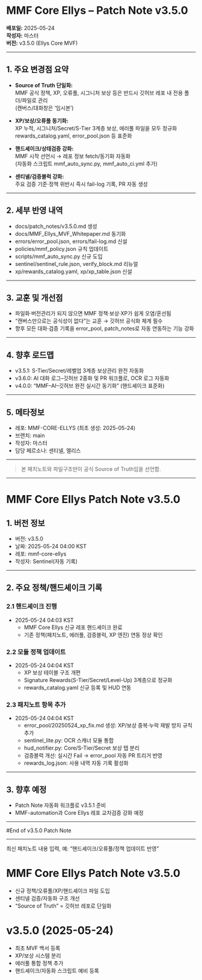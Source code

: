 # MMF Core Ellys – Patch Note v3.5.0

**배포일:** 2025-05-24  
**작성자:** 마스터  
**버전:** v3.5.0 (Ellys Core MVF)

---

## 1. 주요 변경점 요약
- **Source of Truth 단일화:**  
  MMF 공식 정책, XP, 오류풀, 시그니처 보상 등은 반드시 깃허브 레포 내 전용 폴더/파일로 관리  
  (캔버스/대화창은 ‘임시본’)

- **XP/보상/오류풀 동기화:**  
  XP 누적, 시그니처/Secret/S-Tier 3계층 보상, 에러풀 파일을 모두 정규화  
  rewards_catalog.yaml, error_pool.json 등 표준화

- **핸드셰이크/상태검증 강화:**  
  MMF 시작 선언시 → 레포 정보 fetch/동기화 자동화  
  (자동화 스크립트 mmf_auto_sync.py, mmf_auto_ci.yml 추가)

- **센티넬/검증블럭 강화:**  
  주요 검증 기준·정책 위반시 즉시 fail-log 기록, PR 자동 생성

---

## 2. 세부 반영 내역

- docs/patch_notes/v3.5.0.md 생성
- docs/MMF_Ellys_MVF_Whitepaper.md 동기화
- errors/error_pool.json, errors/fail-log.md 신설
- policies/mmf_policy.json 규칙 업데이트
- scripts/mmf_auto_sync.py 신규 도입
- sentinel/sentinel_rule.json, verify_block.md 리뉴얼
- xp/rewards_catalog.yaml, xp/xp_table.json 신설

---

## 3. 교훈 및 개선점

- 파일화·버전관리가 되지 않으면 MMF 정책·보상·XP가 쉽게 오염/혼선됨
- “캔버스만으로는 공식성이 없다”는 교훈 → 깃허브 공식화 체계 필수
- 향후 모든 대화·검증 기록을 error_pool, patch_notes로 자동 연동하는 기능 강화

---

## 4. 향후 로드맵

- v3.5.1: S-Tier/Secret/레벨업 3계층 보상관리 완전 자동화
- v3.6.0: AI 대화 로그–깃허브 2중화 및 PR 워크플로, OCR 로그 자동화
- v4.0.0: “MMF–AI–깃허브 완전 실시간 동기화” (핸드셰이크 표준화)

---

## 5. 메타정보

- 레포: MMF-CORE-ELLYS (최초 생성: 2025-05-24)
- 브랜치: main
- 작성자: 마스터
- 담당 페르소나: 센티넬, 엘리스

---

> 본 패치노트와 파일구조만이 공식 Source of Truth임을 선언함.

---

# MMF Core Ellys Patch Note v3.5.0

## 1. 버전 정보
- 버전: v3.5.0
- 날짜: 2025-05-24 04:00 KST
- 레포: mmf-core-ellys
- 작성자: Sentinel(자동 기록)

---

## 2. 주요 정책/핸드셰이크 기록

### 2.1 핸드셰이크 진행
- 2025-05-24 04:03 KST  
  - MMF Core Ellys 신규 레포 핸드셰이크 완료  
  - 기존 정책(패치노트, 에러풀, 검증블럭, XP 엔진) 연동 정상 확인

### 2.2 모듈 정책 업데이트
- 2025-05-24 04:04 KST  
  - XP 보상 테이블 구조 개편  
  - Signature Rewards(S-Tier/Secret/Level-Up) 3계층으로 정규화  
  - rewards_catalog.yaml 신규 등록 및 HUD 연동

### 2.3 패치노트 항목 추가
- 2025-05-24 04:04 KST  
  - error_pool/20250524_xp_fix.md 생성: XP/보상 중복·누락 재발 방지 규칙 추가  
  - sentinel_lite.py: OCR 스캐너 모듈 통합  
  - hud_notifier.py: Core/S-Tier/Secret 보상 탭 분리  
  - 검증블럭 개선: 실시간 Fail → error_pool 자동 PR 트리거 반영  
  - rewards_log.json: 사용 내역 자동 기록 활성화

---

## 3. 향후 예정
- Patch Note 자동화 워크플로 v3.5.1 준비
- MMF-automation과 Core Ellys 레포 교차검증 강화 예정

---

#End of v3.5.0 Patch Note

---
최신 패치노트 내용 입력, 예: “핸드셰이크/오류풀/정책 업데이트 반영”

# MMF Core Ellys Patch Note v3.5.0

- 신규 정책/오류풀/XP/핸드셰이크 파일 도입
- 센티넬 검증/자동화 구조 개선
- “Source of Truth” = 깃허브 레포로 단일화

# v3.5.0 (2025-05-24)
- 최초 MVF 백서 등록
- XP/보상 시스템 분리
- 에러풀 통합 정책 추가
- 핸드셰이크/자동화 스크립트 예비 등록

